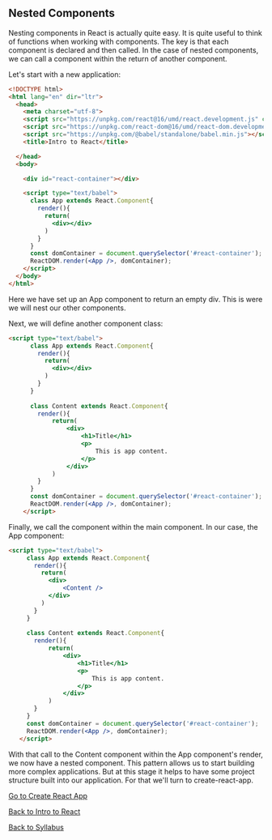 ## Nested Components

Nesting components in React is actually quite easy. It is quite useful to think of functions when working with components. The key is that each component is declared and then called. In the case of nested components, we can call a component within the return of another component.

Let's start with a new application:

```html
<!DOCTYPE html>
<html lang="en" dir="ltr">
  <head>
    <meta charset="utf-8">
    <script src="https://unpkg.com/react@16/umd/react.development.js" crossorigin></script>
    <script src="https://unpkg.com/react-dom@16/umd/react-dom.development.js" crossorigin></script>
    <script src="https://unpkg.com/@babel/standalone/babel.min.js"></script>
    <title>Intro to React</title>

  </head>
  <body>

    <div id="react-container"></div>

    <script type="text/babel">
      class App extends React.Component{
        render(){
          return(
            <div></div>
          )
        }
      }
      const domContainer = document.querySelector('#react-container');
      ReactDOM.render(<App />, domContainer);
    </script>
  </body>
</html>
```

Here we have set up an App component to return an empty div. This is were we will nest our other components.

Next, we will define another component class:

```html
<script type="text/babel">
      class App extends React.Component{
        render(){
          return(
            <div></div>
          )
        }
      }
      
      class Content extends React.Component{
        render(){
            return(
                <div>
                    <h1>Title</h1>
                    <p>
                        This is app content.
                    </p>
                </div>
            )
        }
      }
      const domContainer = document.querySelector('#react-container');
      ReactDOM.render(<App />, domContainer);
    </script>
 ```
 
 Finally, we call the component within the main component. In our case, the App component:
 
 ```html
<script type="text/babel">
      class App extends React.Component{
        render(){
          return(
            <div>
                <Content />
            </div>
          )
        }
      }
      
      class Content extends React.Component{
        render(){
            return(
                <div>
                    <h1>Title</h1>
                    <p>
                        This is app content.
                    </p>
                </div>
            )
        }
      }
      const domContainer = document.querySelector('#react-container');
      ReactDOM.render(<App />, domContainer);
    </script>
 ```
 
With that call to the Content component within the App component's render, we now have a nested component. This pattern allows us to start building more complex applications. But at this stage it helps to have some project structure built into our application. For that we'll turn to create-react-app.

[Go to Create React App](./03react_create_react_app.md)


[Back to Intro to React](./01react_intro_to_react.md)


[Back to Syllabus](../README.md)